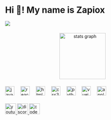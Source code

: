 <h1 align="left">Hi 👋! My name is Zapiox</h1>
<img align="center" border src="https://cdn.discordapp.com/attachments/791811388280274987/1365810767680508056/banniere_zapioxx.jpg?ex=680ea9e6&is=680d5866&hm=5fa0a0af6038eb8263fddc40212f6a8307978e97682b7a3064f96075ab023c73&"  />

###

<div align="center">
  <img src="https://github-readme-stats.vercel.app/api?username=zapiox&hide_title=false&hide_rank=false&show_icons=true&include_all_commits=true&count_private=true&disable_animations=false&theme=dracula&locale=en&hide_border=false" height="150" alt="stats graph"  />
</div>

###

###

<div align="left">
  <img src="https://cdn.jsdelivr.net/gh/devicons/devicon/icons/javascript/javascript-original.svg" height="30" alt="javascript logo"  />
  <img width="12" />
  <img src="https://cdn.jsdelivr.net/gh/devicons/devicon/icons/react/react-original.svg" height="30" alt="react logo"  />
  <img width="12" />
  <img src="https://cdn.jsdelivr.net/gh/devicons/devicon/icons/html5/html5-original.svg" height="30" alt="html5 logo"  />
  <img width="12" />
  <img src="https://cdn.jsdelivr.net/gh/devicons/devicon/icons/css3/css3-original.svg" height="30" alt="css3 logo"  />
  <img width="12" />
  <img src="https://cdn.jsdelivr.net/gh/devicons/devicon/icons/python/python-original.svg" height="30" alt="python logo" targer />
  <img width="12" />
  <img src="https://cdn.jsdelivr.net/gh/devicons/devicon/icons/vuejs/vuejs-original.svg" height="30" alt="vuejs logo"  />
  <img width="12" />
  <img src="https://cdn.jsdelivr.net/gh/devicons/devicon/icons/apple/apple-original.svg" height="30" alt="apple logo"  />
</div>

###

<div align="left">
  <a href="https://www.youtube.com/@zapiox4006" target="_blank" color="white">
  <img src="https://img.shields.io/static/v1?message=Youtube&logo=youtube&label=&color=FF0000&logoColor=white&labelColor=&style=for-the-badge" height="35" alt="youtube logo"  />
    </a>
  <a href="https://discord.com/users/442254519905026049" target="_blank">
  <img src="https://img.shields.io/static/v1?message=Discord&logo=discord&label=&color=7289DA&logoColor=white&labelColor=&style=for-the-badge" height="35" alt="discord logo"  />
     </a>
  <a href="https://guns.lol/zapiox" target="_blank">
    <img src="https://img.shields.io/static/v1?message=guns.lol&logo=lamborghini&label=&color=000000&logoColor=white&labelColor=&style=for-the-badge" height="35" alt="codepen logo"  />
  </a>
</div>
